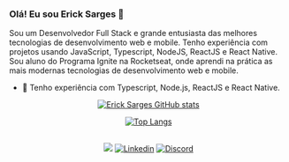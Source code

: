 ### Olá! Eu sou Erick Sarges 👋

Sou um Desenvolvedor Full Stack e grande entusiasta das melhores tecnologias de desenvolvimento web e mobile. Tenho experiência com projetos usando JavaScript, Typescript, NodeJS, ReactJS e React Native. Sou aluno do Programa Ignite  na Rocketseat, onde aprendi na prática as mais modernas tecnologias de desenvolvimento web e mobile.

- 🌱 Tenho experiência com Typescript, Node.js, ReactJS e React Native.




<div align="center">
 
 [![Erick Sarges GitHub stats](https://github-readme-stats.vercel.app/api?username=erick-sarges&show_icons=true&theme=tokyonight&bg_comor30,0d0d0d,191919&title_color=ff&icon-color=79ff97)](https://github.com/erick-sarges/github-readme-stats)

   </div>
 

<div align="center">
 
[![Top Langs](https://github-readme-stats.vercel.app/api/top-langs/?username=erick-sarges&layout=compact&theme=tokyonight&bg_color=30,0d0d0d,191919&text_color=fff&icon_color79ff97)](https://github.com/erick-sarges/github-readme-stats)
 



 ##
 
 <div align="center">

<a href = "mailto:erick.sarges0223@gmail.com"><img src="https://img.shields.io/badge/-Gmail-%23333?style=for-the-badge&logo=gmail&logoColor=white" target="_blank"></a>
[![Linkedin](https://img.shields.io/badge/LinkedIn-0077B5?style=for-the-badge&logo=linkedin&logoColor=white)](https://linkedin.com/in/erickksarges/)
[![Discord](https://img.shields.io/badge/Discord-7289DA?style=for-the-badge&logo=discord&logoColor=white)](https://discord.com/channels/Erickk#5871)
